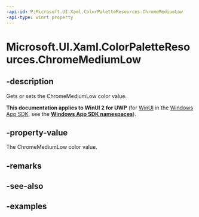 ```yaml
---
-api-id: P:Microsoft.UI.Xaml.ColorPaletteResources.ChromeMediumLow
-api-type: winrt property
---
```


<!-- Property syntax.
public IReference<Color> ChromeMediumLow { get;  set; }
-->

# Microsoft.UI.Xaml.ColorPaletteResources.ChromeMediumLow

## -description

Gets or sets the ChromeMediumLow color value.

**This documentation applies to WinUI 2 for UWP** (for [WinUI](/windows/apps/winui/winui3/) in the [Windows App SDK](/windows/apps/windows-app-sdk/), see the **[Windows App SDK namespaces](/windows/windows-app-sdk/api/winrt/)**).

## -property-value

The ChromeMediumLow color value.

## -remarks

## -see-also

## -examples


